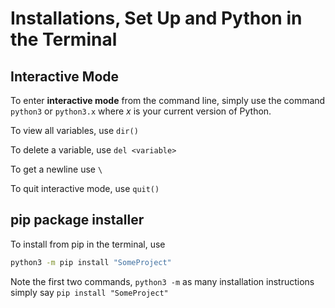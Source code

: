 # Installations, Set Up and Python in the Terminal

## Interactive Mode

To enter **interactive mode** from the command line, simply use the command `python3` or `python3.x` where *x* is your current version of Python.

To view all variables, use `dir()`

To delete a variable, use `del <variable>`

To get a newline use `\`

To quit interactive mode, use `quit()`

## pip package installer

To install from pip in the terminal, use

```sh
python3 -m pip install "SomeProject"
```

Note the first two commands, `python3 -m` as many installation instructions simply say `pip install "SomeProject"`
